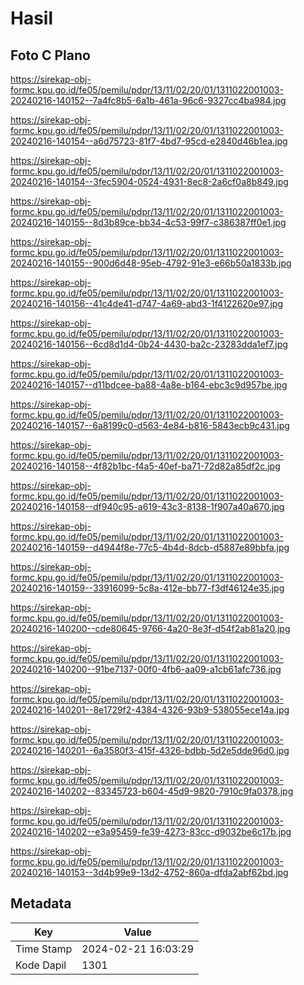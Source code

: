 # Hasil

## Foto C Plano

https://sirekap-obj-formc.kpu.go.id/fe05/pemilu/pdpr/13/11/02/20/01/1311022001003-20240216-140152--7a4fc8b5-6a1b-461a-96c6-9327cc4ba984.jpg

https://sirekap-obj-formc.kpu.go.id/fe05/pemilu/pdpr/13/11/02/20/01/1311022001003-20240216-140154--a6d75723-81f7-4bd7-95cd-e2840d46b1ea.jpg

https://sirekap-obj-formc.kpu.go.id/fe05/pemilu/pdpr/13/11/02/20/01/1311022001003-20240216-140154--3fec5904-0524-4931-8ec8-2a6cf0a8b849.jpg

https://sirekap-obj-formc.kpu.go.id/fe05/pemilu/pdpr/13/11/02/20/01/1311022001003-20240216-140155--8d3b89ce-bb34-4c53-99f7-c386387ff0e1.jpg

https://sirekap-obj-formc.kpu.go.id/fe05/pemilu/pdpr/13/11/02/20/01/1311022001003-20240216-140155--900d6d48-95eb-4792-91e3-e66b50a1833b.jpg

https://sirekap-obj-formc.kpu.go.id/fe05/pemilu/pdpr/13/11/02/20/01/1311022001003-20240216-140156--41c4de41-d747-4a69-abd3-1f4122620e97.jpg

https://sirekap-obj-formc.kpu.go.id/fe05/pemilu/pdpr/13/11/02/20/01/1311022001003-20240216-140156--6cd8d1d4-0b24-4430-ba2c-23283dda1ef7.jpg

https://sirekap-obj-formc.kpu.go.id/fe05/pemilu/pdpr/13/11/02/20/01/1311022001003-20240216-140157--d11bdcee-ba88-4a8e-b164-ebc3c9d957be.jpg

https://sirekap-obj-formc.kpu.go.id/fe05/pemilu/pdpr/13/11/02/20/01/1311022001003-20240216-140157--6a8199c0-d563-4e84-b816-5843ecb9c431.jpg

https://sirekap-obj-formc.kpu.go.id/fe05/pemilu/pdpr/13/11/02/20/01/1311022001003-20240216-140158--4f82b1bc-f4a5-40ef-ba71-72d82a85df2c.jpg

https://sirekap-obj-formc.kpu.go.id/fe05/pemilu/pdpr/13/11/02/20/01/1311022001003-20240216-140158--df940c95-a619-43c3-8138-1f907a40a670.jpg

https://sirekap-obj-formc.kpu.go.id/fe05/pemilu/pdpr/13/11/02/20/01/1311022001003-20240216-140159--d4944f8e-77c5-4b4d-8dcb-d5887e89bbfa.jpg

https://sirekap-obj-formc.kpu.go.id/fe05/pemilu/pdpr/13/11/02/20/01/1311022001003-20240216-140159--33916099-5c8a-412e-bb77-f3df46124e35.jpg

https://sirekap-obj-formc.kpu.go.id/fe05/pemilu/pdpr/13/11/02/20/01/1311022001003-20240216-140200--cde80645-9766-4a20-8e3f-d54f2ab81a20.jpg

https://sirekap-obj-formc.kpu.go.id/fe05/pemilu/pdpr/13/11/02/20/01/1311022001003-20240216-140200--91be7137-00f0-4fb6-aa09-a1cb61afc736.jpg

https://sirekap-obj-formc.kpu.go.id/fe05/pemilu/pdpr/13/11/02/20/01/1311022001003-20240216-140201--8e1729f2-4384-4326-93b9-538055ece14a.jpg

https://sirekap-obj-formc.kpu.go.id/fe05/pemilu/pdpr/13/11/02/20/01/1311022001003-20240216-140201--6a3580f3-415f-4326-bdbb-5d2e5dde96d0.jpg

https://sirekap-obj-formc.kpu.go.id/fe05/pemilu/pdpr/13/11/02/20/01/1311022001003-20240216-140202--83345723-b604-45d9-9820-7910c9fa0378.jpg

https://sirekap-obj-formc.kpu.go.id/fe05/pemilu/pdpr/13/11/02/20/01/1311022001003-20240216-140202--e3a95459-fe39-4273-83cc-d9032be6c17b.jpg

https://sirekap-obj-formc.kpu.go.id/fe05/pemilu/pdpr/13/11/02/20/01/1311022001003-20240216-140153--3d4b99e9-13d2-4752-860a-dfda2abf62bd.jpg


## Metadata

| Key        | Value               |
| ---------- | ------------------- |
| Time Stamp | 2024-02-21 16:03:29 |
| Kode Dapil | 1301                |



